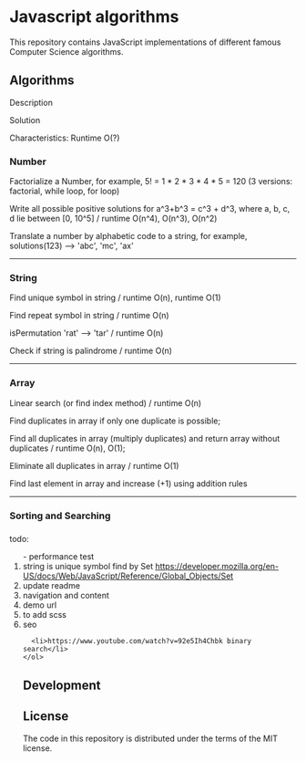 # Javascript algorithms

This repository contains JavaScript implementations of different famous Computer Science algorithms.

## Algorithms

Description

Solution

Characteristics: Runtime O(?)

### Number

Factorialize a Number, for example, 5! = 1 * 2 * 3 * 4 * 5 = 120 (3 versions: factorial, while loop, for loop)

Write all possible positive solutions for a^3+b^3 = c^3 + d^3, where a, b, c, d lie between [0, 10^5] / runtime O(n^4), O(n^3), O(n^2)

Translate a number by alphabetic code to a string, for example, solutions(123) --> 'abc', 'mc', 'ax'

---

### String

Find unique symbol in string / runtime O(n), runtime O(1)

Find repeat symbol in string / runtime O(n)

isPermutation 'rat' --> 'tar' / runtime O(n)

Check if string is palindrome / runtime O(n)

---

### Array

Linear search (or find index method) / runtime O(n)

Find duplicates in array if only one duplicate is possible;

Find all duplicates in array (multiply duplicates) and return array without duplicates / runtime O(n), O(1);

Eliminate all duplicates in array / runtime O(1)

Find last element in array and increase (+1) using addition rules


---


### Sorting and Searching

###
todo:
    <ol>
      - performance test
      <li>string is unique symbol find by Set https://developer.mozilla.org/en-US/docs/Web/JavaScript/Reference/Global_Objects/Set</li>
      <li>update readme</li>
      <li>navigation and content</li>
      <li>demo url</li>
      <li>to add scss</li>
      <li>seo</li>

      <li>https://www.youtube.com/watch?v=92e5Ih4Chbk binary search</li>
    </ol>

## Development


## License

The code in this repository is distributed under the terms of the MIT license.
